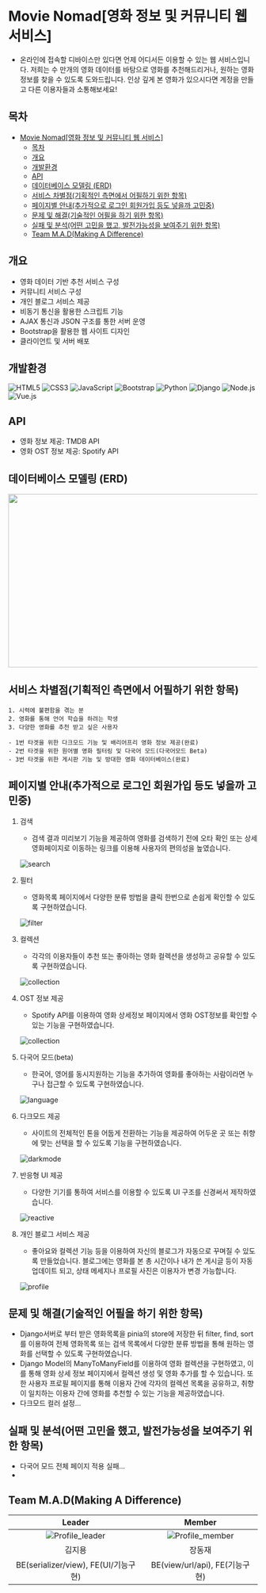 # Movie Nomad[영화 정보 및 커뮤니티 웹 서비스]
- 온라인에 접속할 디바이스만 있다면 언제 어디서든 이용할 수 있는 웹 서비스입니다. 저희는 수 만개의 영화 데이터를 바탕으로 영화를 추천해드리거나, 원하는 영화 정보를 찾을 수 있도록 도와드립니다. 인상 깊게 본 영화가 있으시다면 계정을 만들고 다른 이용자들과 소통해보세요!

## 목차
- [Movie Nomad\[영화 정보 및 커뮤니티 웹 서비스\]](#movie-nomad영화-정보-및-커뮤니티-웹-서비스)
  - [목차](#목차)
  - [개요](#개요)
  - [개발환경](#개발환경)
  - [API](#api)
  - [데이터베이스 모델링 (ERD)](#데이터베이스-모델링-erd)
  - [서비스 차별점(기획적인 측면에서 어필하기 위한 항목)](#서비스-차별점기획적인-측면에서-어필하기-위한-항목)
  - [페이지별 안내(추가적으로 로그인 회원가입 등도 넣을까 고민중)](#페이지별-안내추가적으로-로그인-회원가입-등도-넣을까-고민중)
  - [문제 및 해결(기술적인 어필을 하기 위한 항목)](#문제-및-해결기술적인-어필을-하기-위한-항목)
  - [실패 및 분석(어떤 고민을 했고, 발전가능성을 보여주기 위한 항목)](#실패-및-분석어떤-고민을-했고-발전가능성을-보여주기-위한-항목)
  - [Team M.A.D(Making A Difference)](#team-madmaking-a-difference)

## 개요
- 영화 데이터 기반 추천 서비스 구성
- 커뮤니티 서비스 구성
- 개인 블로그 서비스 제공
- 비동기 통신을 활용한 스크립트 기능
- AJAX 통신과 JSON 구조를 통한 서버 운영
- Bootstrap을 활용한 웹 사이트 디자인
- 클라이언트 및 서버 배포

## 개발환경
![HTML5](https://img.shields.io/badge/HTML5-E34F26?style=flat-square&logo=HTML5&logoColor=white)
![CSS3](https://img.shields.io/badge/CSS3-1572B6?style=flat-square&logo=CSS3&logoColor=white)
![JavaScript](https://img.shields.io/badge/JavaScript-F7DF1E?style=flat-square&logo=JavaScript&logoColor=black)
![Bootstrap](https://img.shields.io/badge/Bootstrap-7952B3?style=flat-square&logo=Bootstrap&logoColor=white)
![Python](https://img.shields.io/badge/Python-3776AB?style=flat-square&logo=Python&logoColor=white)
![Django](https://img.shields.io/badge/Django-092E20?style=flat-square&logo=Django&logoColor=white)
![Node.js](https://img.shields.io/badge/Node.js-339933?style=flat-square&logo=Node.js&logoColor=white)
![Vue.js](https://img.shields.io/badge/Vue.js-4FC08D?style=flat-square&logo=Vue.js&logoColor=white)

## API
- 영화 정보 제공: TMDB API
- 영화 OST 정보 제공: Spotify API

## 데이터베이스 모델링 (ERD)
<div align='center'>
<img src="reference/ERD_MovieNomad.jpeg" width="700px" height="350px">
</div>

## 서비스 차별점(기획적인 측면에서 어필하기 위한 항목)

```아래 내용 등 추가할 예정
1. 시력에 불편함을 겪는 분
2. 영화를 통해 언어 학습을 하려는 학생
3. 다양한 영화를 추천 받고 싶은 사용자

- 1번 타겟을 위한 다크모드 기능 및 배리어프리 영화 정보 제공(완료)
- 2번 타겟을 위한 원어별 영화 필터링 및 다국어 모드(다국어모드 Beta)
- 3번 타겟을 위한 게시판 기능 및 방대한 영화 데이터베이스(완료)
```

## 페이지별 안내(추가적으로 로그인 회원가입 등도 넣을까 고민중)
1. 검색
    - 검색 결과 미리보기 기능을 제공하여 영화를 검색하기 전에 오타 확인 또는 상세 영화페이지로 이동하는 링크를 이용해 사용자의 편의성을 높였습니다.

    ![search](gifs/search.gif)

2. 필터
    - 영화목록 페이지에서 다양한 분류 방법을 클릭 한번으로 손쉽게 확인할 수 있도록 구현하였습니다.

    ![filter](gifs/filter.gif)

3. 컬렉션
    - 각각의 이용자들이 추천 또는 좋아하는 영화 컬렉션을 생성하고 공유할 수 있도록 구현하였습니다.  

    ![collection](gifs/collection.gif)

4. OST 정보 제공
    - Spotify API를 이용하여 영화 상세정보 페이지에서 영화 OST정보를 확인할 수 있는 기능을 구현하였습니다.

    ![collection](gifs/ost.gif)

5. 다국어 모드(beta)
    - 한국어, 영어를 동시지원하는 기능을 추가하여 영화를 좋아하는 사람이라면 누구나 접근할 수 있도록 구현하였습니다.

    ![language](gifs/language.gif)

6. 다크모드 제공
    - 사이트의 전체적인 톤을 어둡게 전환하는 기능을 제공하여 어두운 곳 또는 취향에 맞는 선택을 할 수 있도록 기능을 구현하였습니다.

    ![darkmode](gifs/darkmode.gif)

7.  반응형 UI 제공
    - 다양한 기기를 통하여 서비스를 이용할 수 있도록 UI 구조를 신경써서 제작하였습니다.

    ![reactive](gifs/reactive.gif)

8. 개인 블로그 서비스 제공
    - 좋아요와 컬렉션 기능 등을 이용하여 자신의 블로그가 자동으로 꾸며질 수 있도록 만들었습니다. 블로그에는 영화를 본 총 시간이나 내가 쓴 게시글 등이 자동 업데이트 되고, 상태 메세지나 프로필 사진은 이용자가 변경 가능합니다.

    ![profile](gifs/image-1.png)

## 문제 및 해결(기술적인 어필을 하기 위한 항목)
- Django서버로 부터 받은 영화목록을 pinia의 store에 저장한 뒤 filter, find, sort를 이용하여 전체 영화목록 또는 검색 목록에서 다양한 분류 방법을 통해 원하는 영화를 선택할 수 있도록 구현하였습니다.
- Django Model의 ManyToManyField를 이용하여 영화 컬렉션을 구현하였고, 이를 통해 영화 상세 정보 페이지에서 컬렉션 생성 및 영화 추가를 할 수 있습니다. 또한 사용자 프로필 페이지를 통해 이용자 간에 각자의 컬렉션 목록을 공유하고, 취향이 일치하는 이용자 간에 영화를 추천할 수 있는 기능을 제공하였습니다.
- 다크모드 컬러 설정...

## 실패 및 분석(어떤 고민을 했고, 발전가능성을 보여주기 위한 항목)
- 다국어 모드 전체 페이지 적용 실패...
- 

## Team M.A.D(Making A Difference)
|Leader|Member|
|:---:|:---:|
|![Profile_leader](reference/leader.png)|![Profile_member](reference/member.jpg)|
|김지용|장동재|
|BE(serializer/view), FE(UI/기능구현)|BE(view/url/api), FE(기능구현)|